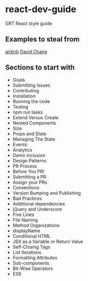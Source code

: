 # react-dev-guide
GRT React style guide

## Examples to steal from
[airbnb](https://github.com/airbnb/javascript/tree/master/react)
[David Chang](http://reactjsnews.com/react-style-guide-patterns-i-like/)

## Sections to start with

 - Goals
 - Submitting Issues
 - Contributing
 - Installation
 - Running the code
 - Testing
 - npm run tasks
 - Extend Versus Create
 - Nested Components
 - Size
 - Props and State
 - Managing The State
 - Events
 - Analytics
 - Demo inclusion
 - Design Patterns
 - PR Process
 - Before You PR!
 - Submitting a PR
 - Assign your PRs
 - Conventions
 - Version Bumping and Publishing
 - Bad Practices
 - Additional dependencies
 - jQuery and Underscore
 - Five Lines
 - File Naming
 - Method Organizations
 - displayName
 - Conditional HTML
 - JSX as a Variable or Return Value
 - Self-Closing Tags
 - List Iterations
 - Formatting Attributes
 - Sub-components
 - Bit-Wise Operators
 - ES6
